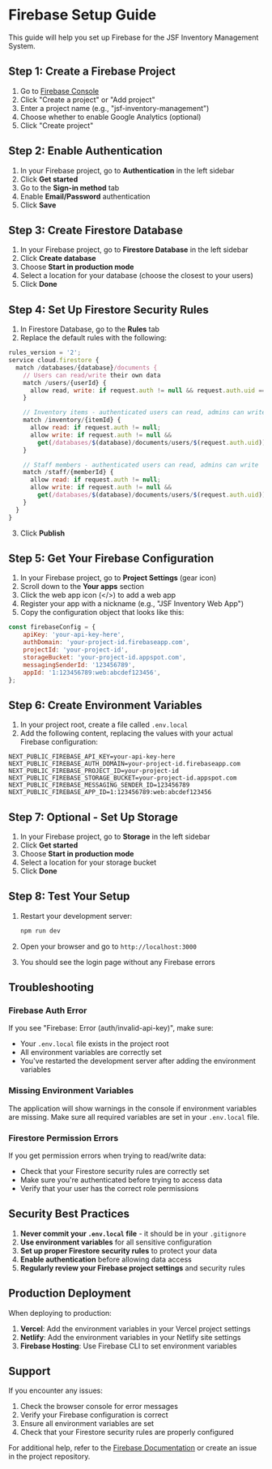 # Firebase Setup Guide

This guide will help you set up Firebase for the JSF Inventory Management System.

## Step 1: Create a Firebase Project

1. Go to [Firebase Console](https://console.firebase.google.com/)
2. Click "Create a project" or "Add project"
3. Enter a project name (e.g., "jsf-inventory-management")
4. Choose whether to enable Google Analytics (optional)
5. Click "Create project"

## Step 2: Enable Authentication

1. In your Firebase project, go to **Authentication** in the left sidebar
2. Click **Get started**
3. Go to the **Sign-in method** tab
4. Enable **Email/Password** authentication
5. Click **Save**

## Step 3: Create Firestore Database

1. In your Firebase project, go to **Firestore Database** in the left sidebar
2. Click **Create database**
3. Choose **Start in production mode**
4. Select a location for your database (choose the closest to your users)
5. Click **Done**

## Step 4: Set Up Firestore Security Rules

1. In Firestore Database, go to the **Rules** tab
2. Replace the default rules with the following:

```javascript
rules_version = '2';
service cloud.firestore {
  match /databases/{database}/documents {
    // Users can read/write their own data
    match /users/{userId} {
      allow read, write: if request.auth != null && request.auth.uid == userId;
    }

    // Inventory items - authenticated users can read, admins can write
    match /inventory/{itemId} {
      allow read: if request.auth != null;
      allow write: if request.auth != null &&
        get(/databases/$(database)/documents/users/$(request.auth.uid)).data.role in ['admin', 'coordinator'];
    }

    // Staff members - authenticated users can read, admins can write
    match /staff/{memberId} {
      allow read: if request.auth != null;
      allow write: if request.auth != null &&
        get(/databases/$(database)/documents/users/$(request.auth.uid)).data.role in ['admin', 'coordinator'];
    }
  }
}
```

3. Click **Publish**

## Step 5: Get Your Firebase Configuration

1. In your Firebase project, go to **Project Settings** (gear icon)
2. Scroll down to the **Your apps** section
3. Click the web app icon (</>) to add a web app
4. Register your app with a nickname (e.g., "JSF Inventory Web App")
5. Copy the configuration object that looks like this:

```javascript
const firebaseConfig = {
	apiKey: 'your-api-key-here',
	authDomain: 'your-project-id.firebaseapp.com',
	projectId: 'your-project-id',
	storageBucket: 'your-project-id.appspot.com',
	messagingSenderId: '123456789',
	appId: '1:123456789:web:abcdef123456',
};
```

## Step 6: Create Environment Variables

1. In your project root, create a file called `.env.local`
2. Add the following content, replacing the values with your actual Firebase configuration:

```env
NEXT_PUBLIC_FIREBASE_API_KEY=your-api-key-here
NEXT_PUBLIC_FIREBASE_AUTH_DOMAIN=your-project-id.firebaseapp.com
NEXT_PUBLIC_FIREBASE_PROJECT_ID=your-project-id
NEXT_PUBLIC_FIREBASE_STORAGE_BUCKET=your-project-id.appspot.com
NEXT_PUBLIC_FIREBASE_MESSAGING_SENDER_ID=123456789
NEXT_PUBLIC_FIREBASE_APP_ID=1:123456789:web:abcdef123456
```

## Step 7: Optional - Set Up Storage

1. In your Firebase project, go to **Storage** in the left sidebar
2. Click **Get started**
3. Choose **Start in production mode**
4. Select a location for your storage bucket
5. Click **Done**

## Step 8: Test Your Setup

1. Restart your development server:

    ```bash
    npm run dev
    ```

2. Open your browser and go to `http://localhost:3000`

3. You should see the login page without any Firebase errors

## Troubleshooting

### Firebase Auth Error

If you see "Firebase: Error (auth/invalid-api-key)", make sure:

-   Your `.env.local` file exists in the project root
-   All environment variables are correctly set
-   You've restarted the development server after adding the environment variables

### Missing Environment Variables

The application will show warnings in the console if environment variables are missing. Make sure all required variables are set in your `.env.local` file.

### Firestore Permission Errors

If you get permission errors when trying to read/write data:

-   Check that your Firestore security rules are correctly set
-   Make sure you're authenticated before trying to access data
-   Verify that your user has the correct role permissions

## Security Best Practices

1. **Never commit your `.env.local` file** - it should be in your `.gitignore`
2. **Use environment variables** for all sensitive configuration
3. **Set up proper Firestore security rules** to protect your data
4. **Enable authentication** before allowing data access
5. **Regularly review your Firebase project settings** and security rules

## Production Deployment

When deploying to production:

1. **Vercel**: Add the environment variables in your Vercel project settings
2. **Netlify**: Add the environment variables in your Netlify site settings
3. **Firebase Hosting**: Use Firebase CLI to set environment variables

## Support

If you encounter any issues:

1. Check the browser console for error messages
2. Verify your Firebase configuration is correct
3. Ensure all environment variables are set
4. Check that your Firestore security rules are properly configured

For additional help, refer to the [Firebase Documentation](https://firebase.google.com/docs) or create an issue in the project repository.
